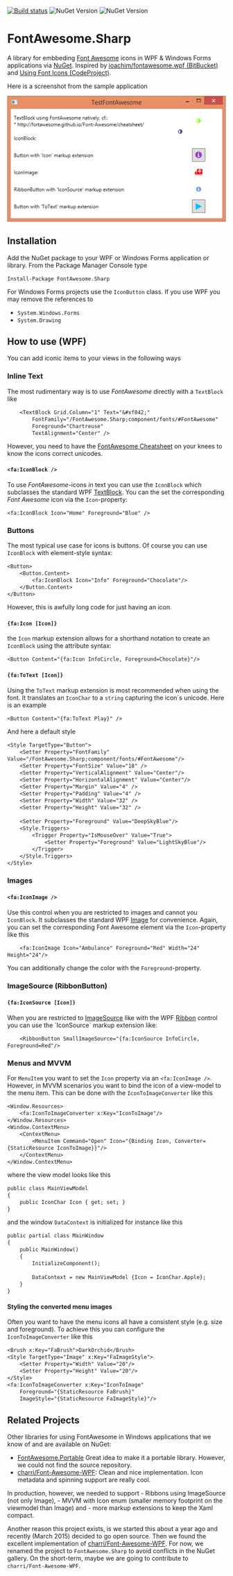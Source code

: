 [![Build status](https://ci.appveyor.com/api/projects/status/1ablv5ai1ydpqs5y?svg=true)](https://ci.appveyor.com/project/awesome-inc-build/fontawesome-sharp) ![NuGet Version](https://img.shields.io/nuget/v/FontAwesome.Sharp.svg?style=flat-square) ![NuGet Version](https://img.shields.io/nuget/dt/FontAwesome.Sharp.svg?style=flat-square)

# FontAwesome.Sharp

A library for embbeding [Font Awesome](http://fortawesome.github.io/Font-Awesome/) icons in WPF & Windows Forms applications via [NuGet](http://www.nuget.org/). Inspired by [ioachim/fontawesome.wpf (BitBucket)](https://bitbucket.org/ioachim/fontawesome.wpf) and [Using Font Icons (CodeProject)](http://www.codeproject.com/Tips/634540/Using-Font-Icons).

Here is a screenshot from the sample application

![](FontAwesome.Sharp.png)

## Installation

Add the NuGet package to your WPF or Windows Forms application or library. From the Package Manager Console type

	Install-Package FontAwesome.Sharp

For Windows Forms projects use the `IconButton` class. If you use WPF you may remove the references to

- `System.Windows.Forms`
- `System.Drawing`

## How to use (WPF)

You can add iconic items to your views in the following ways

### Inline Text

The most rudimentary way is to use *FontAwesome* directly with a `TextBlock` like

        <TextBlock Grid.Column="1" Text="&#xf042;" 
			FontFamily="/FontAwesome.Sharp;component/fonts/#FontAwesome"
			Foreground="Chartreuse" 
			TextAlignment="Center" />

However, you need to have the [FontAwesome Cheatsheet](http://fortawesome.github.io/Font-Awesome/cheatsheet/) on your knees to know the icons correct unicodes.

#### `<fa:IconBlock />`

To use *FontAwesome*-icons in text you can use the `IconBlock` which subclasses the standard WPF [TextBlock](http://msdn.microsoft.com/en-us/library/system.windows.controls.textblock.aspx). You can the set the corresponding *Font Awesome* icon via the `Icon`-property:
		
	<fa:IconBlock Icon="Home" Foreground="Blue" /> 

### Buttons

The most typical use case for icons is buttons. Of course you can use `IconBlock` with element-style syntax:

    <Button>
        <Button.Content>
            <fa:IconBlock Icon="Info" Foreground="Chocolate"/>
        </Button.Content>
    </Button>

However, this is awfully long code for just having an icon.

#### `{fa:Icon [Icon]}`

the `Icon` markup extension allows for a shorthand notation to create an `IconBlock` using the attribute syntax:

    <Button Content="{fa:Icon InfoCircle, Foreground=Chocolate}"/>

#### `{fa:ToText [Icon]}`

Using the `ToText` markup extension is most recommended when using the font. It translates an `IconChar` to a `string` capturing the icon´s unicode. Here is an example

    <Button Content="{fa:ToText Play}" />

And here a default style

	<Style TargetType="Button">
        <Setter Property="FontFamily" Value="/FontAwesome.Sharp;component/fonts/#FontAwesome"/>
        <Setter Property="FontSize" Value="18" />
        <Setter Property="VerticalAlignment" Value="Center"/>
        <Setter Property="HorizontalAlignment" Value="Center"/>
        <Setter Property="Margin" Value="4" />
        <Setter Property="Padding" Value="4" />
        <Setter Property="Width" Value="32" />
        <Setter Property="Height" Value="32" />

        <Setter Property="Foreground" Value="DeepSkyBlue"/>
        <Style.Triggers>
            <Trigger Property="IsMouseOver" Value="True">
                <Setter Property="Foreground" Value="LightSkyBlue"/>
            </Trigger>
        </Style.Triggers>
    </Style>


### Images

#### `<fa:IconImage />`
Use this control when you are restricted to images and cannot you `IconBlock`. It subclasses the standard WPF [Image](http://msdn.microsoft.com/en-us/library/system.windows.controls.image(v=vs.110).aspx) for convenience. Again, you can set the corresponding Font Awesome element via the `Icon`-property like this
		
        <fa:IconImage Icon="Ambulance" Foreground="Red" Width="24" Height="24"/>
You can additionally change the color with the `Foreground`-property.

### ImageSource (RibbonButton)

#### `{fa:IconSource [Icon]}`
When you are restricted to [ImageSource](http://msdn.microsoft.com/en-us/library/system.windows.media.imagesource(v=vs.110).aspx) like with the WPF [Ribbon](http://msdn.microsoft.com/en-us/library/ff799534(v=vs.110).aspx) control you can use the `IconSource` markup extension like:

        <RibbonButton SmallImageSource="{fa:IconSource InfoCircle, Foreground=Red"/>

### Menus and MVVM

For `MenuItem` you want to set the `Icon` property via an `<fa:IconImage />`. However, in MVVM scenarios you want to bind the icon of a view-model to the menu item. This can be done with the `IconToImageConverter` like this

    <Window.Resources>
        <fa:IconToImageConverter x:Key="IconToImage"/>
    </Window.Resources>
    <Window.ContextMenu>
        <ContextMenu>
            <MenuItem Command="Open" Icon="{Binding Icon, Converter={StaticResource IconToImage}}"/>
        </ContextMenu>
    </Window.ContextMenu>
 
where the view model looks like this

    public class MainViewModel
    {
        public IconChar Icon { get; set; }
    }

and the window `DataContext` is initialized for instance like this

    public partial class MainWindow
    {
        public MainWindow()
        {
            InitializeComponent();

            DataContext = new MainViewModel {Icon = IconChar.Apple};
        }
    }

#### Styling the converted menu images

Often you want to have the menu icons all have a consistent style (e.g. size and foreground). To achieve this you can configure the `IconToImageConverter` like this


    <Brush x:Key="FaBrush">DarkOrchid</Brush>
    <Style TargetType="Image" x:Key="FaImageStyle">
        <Setter Property="Width" Value="20"/>
        <Setter Property="Height" Value="20"/>
    </Style>
    <fa:IconToImageConverter x:Key="IconToImage" 
		Foreground="{StaticResource FaBrush}" 
		ImageStyle="{StaticResource FaImageStyle}"/>

## Related Projects
Other libraries for using FontAwesome in Windows applications that we know of and are available on NuGet:

- [FontAwesome.Portable](http://www.nuget.org/packages/FontAwesome.Portable/)
Great idea to make it a portable library. However, we could not find the source repository.
- [charri/Font-Awesome-WPF](https://github.com/charri/Font-Awesome-WPF): Clean and nice implementation. Icon metadata and spinning support are really cool. 

In production, however, we needed to support 
	- Ribbons using ImageSource (not only Image), 
	- MVVM with Icon enum (smaller memory footprint on the viewmodel than Image) and 
	- more markup extensions to keep the Xaml compact. 

Another reason this project exists, is we started this about a year ago and recently (March 2015) decided to go open source. Then we found the excellent implementation of [charri/Font-Awesome-WPF](https://github.com/charri/Font-Awesome-WPF). For now, we renamed the project to `FontAwesome.Sharp` to avoid conflicts in the NuGet gallery. On the short-term, maybe we are going to contribute to `charri/Font-Awesome-WPF`.